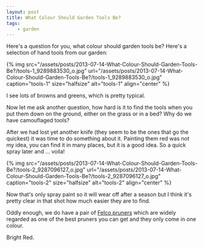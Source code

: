 ```yaml
---
layout: post
title: What Colour Should Garden Tools Be?
tags:
    - garden
---
```


Here's a question for you, what colour should garden tools be? Here's a selection of hand tools from our garden:

{% img src="/assets/posts/2013-07-14-What-Colour-Should-Garden-Tools-Be?/tools-1_9289883530_o.jpg" url="/assets/posts/2013-07-14-What-Colour-Should-Garden-Tools-Be?/tools-1_9289883530_o.jpg" caption="tools-1" size="halfsize" alt="tools-1" align="center" %}

I see lots of browns and greens, which is pretty typical.

Now let me ask another question, how hard is it to find the tools when you put them down on the ground, either on the grass or in a bed? Why do we have camouflaged tools?

After we had lost yet another knife (they seem to be the ones that go the quickest) it was time to do something about it. Painting them red was not my idea, you can find it in many places, but it is a good idea. So a quick spray later and ... voila!

{% img src="/assets/posts/2013-07-14-What-Colour-Should-Garden-Tools-Be?/tools-2_9287096127_o.jpg" url="/assets/posts/2013-07-14-What-Colour-Should-Garden-Tools-Be?/tools-2_9287096127_o.jpg" caption="tools-2" size="halfsize" alt="tools-2" align="center" %}

Now that's only spray paint so it will wear off after a season but I think it's pretty clear in that shot how much easier they are to find.

Oddly enough, we do have a pair of [Felco pruners](http://www.felcostore.com/item/f2?referer=pruners) which are widely regarded as one of the best pruners you can get and they only come in one colour.

Bright Red.
